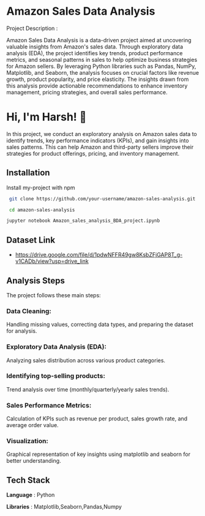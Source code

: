 
# Amazon Sales Data Analysis
Project Description :

Amazon Sales Data Analysis is a data-driven project aimed at uncovering valuable insights from Amazon's sales data. Through exploratory data analysis (EDA), the project identifies key trends, product performance metrics, and seasonal patterns in sales to help optimize business strategies for Amazon sellers. By leveraging Python libraries such as Pandas, NumPy, Matplotlib, and Seaborn, the analysis focuses on crucial factors like revenue growth, product popularity, and price elasticity. The insights drawn from this analysis provide actionable recommendations to enhance inventory management, pricing strategies, and overall sales performance.


# Hi, I'm  Harsh! 👋
In this project, we conduct an exploratory analysis on Amazon sales data to identify trends, key performance indicators (KPIs), and gain insights into sales patterns. This can help Amazon and third-party sellers improve their strategies for product offerings, pricing, and inventory management.


## Installation

Install my-project with npm

```bash
 git clone https://github.com/your-username/amazon-sales-analysis.git
```
```bash
 cd amazon-sales-analysis
```
```bash
jupyter notebook Amazon_sales_analysis_BDA_project.ipynb
```


## Dataset Link
- https://drive.google.com/file/d/1pdwNFFR49gw8KsbZFjGAP8T_g-v1CADb/view?usp=drive_link
## Analysis Steps 
The project follows these main steps:

### Data Cleaning: 
Handling missing values, correcting data types, and preparing the dataset for analysis.

 ### Exploratory Data Analysis (EDA):
Analyzing sales distribution across various product categories.

### Identifying top-selling products:
Trend analysis over time (monthly/quarterly/yearly sales trends).

### Sales Performance Metrics:
Calculation of KPIs such as revenue per product, sales growth rate, and average order value.

### Visualization: 
Graphical representation of key insights using matplotlib and seaborn for better understanding.
## Tech Stack

**Language** : Python

**Libraries** :  Matplotlib,Seaborn,Pandas,Numpy


